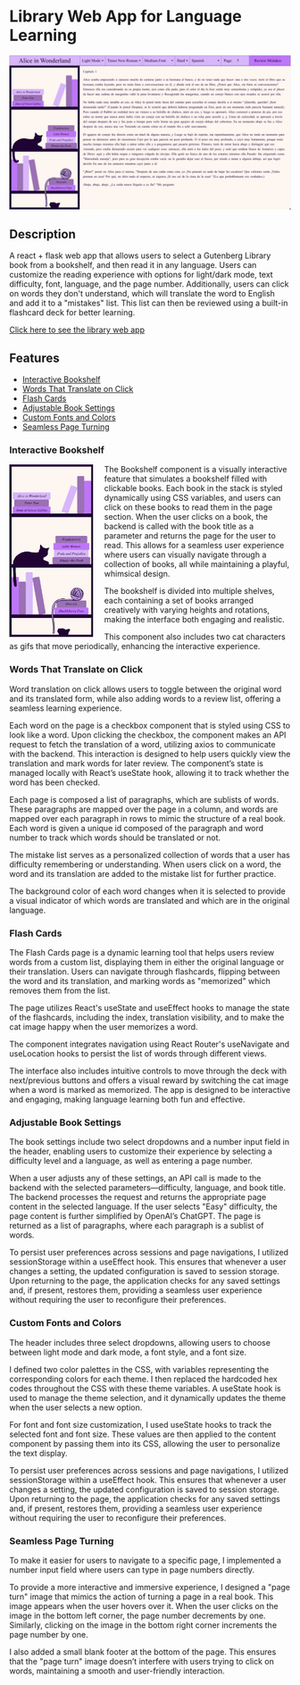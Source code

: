 # Library Web App for Language Learning
![Project Overview](READMEimages/language_app_overview.png)

## Description
A react + flask web app that allows users to select a Gutenberg Library book from a bookshelf, and then read it in any language. 
Users can customize the reading experience with options for light/dark mode, text difficulty, font, language, and the page number. 
Additionally, users can click on words they don't understand, which will translate the word to English and add it to a "mistakes" list. 
This list can then be reviewed using a built-in flashcard deck for better learning.

[Click here to see the library web app](https://language-learning-frontend-puce.vercel.app/)

## Features
- [Interactive Bookshelf](#interactive-bookshelf)
- [Words That Translate on Click](#words-that-translate-on-click)
- [Flash Cards](#flash-cards)
- [Adjustable Book Settings](#adjustable-book-settings)
- [Custom Fonts and Colors](#custom-fonts-and-colors)
- [Seamless Page Turning](#seamless-page-turning)

### Interactive Bookshelf
<img src="READMEimages/bookshelf.png" alt="Project Overview" width="150" style="float: left; margin-right: 20px;">
<p>The Bookshelf component is a visually interactive feature that simulates a bookshelf filled with clickable books. 
Each book in the stack is styled dynamically using CSS variables, and users can click on these books to read them in the page section. 
When the user clicks on a book, the backend is called with the book title as a parameter and returns the page for the user to read. 
This allows for a seamless user experience where users can visually navigate through a collection of books, all while maintaining a playful, 
whimsical design.

The bookshelf is divided into multiple shelves, each containing a set of books arranged creatively with varying heights and rotations, 
making the interface both engaging and realistic.

This component also includes two cat characters as gifs that move periodically, enhancing the interactive experience.</p>

### Words That Translate on Click
Word translation on click allows users to toggle between the original word and its translated form, 
while also adding words to a review list, offering a seamless learning experience.

Each word on the page is a checkbox component that is styled using CSS to look like a word. 
Upon clicking the checkbox, the component makes an API request to fetch the translation of a word, 
utilizing axios to communicate with the backend. This interaction is designed to help users quickly view the
translation and mark words for later review. The component’s state is managed locally with React’s useState hook, 
allowing it to track whether the word has been checked.

Each page is composed a list of paragraphs, which are sublists of words. These paragraphs are mapped over the page in a column, 
and words are mapped over each paragraph in rows to mimic the structure of a real book. Each word is given a unique id composed 
of the paragraph and word number to track which words should be translated or not.

The mistake list serves as a personalized collection of words that a user has difficulty remembering or understanding. 
When users click on a word, the word and its translation are added to the mistake list for further practice.

The background color of each word changes when it is selected to provide a visual indicator of which words 
are translated and which are in the original language.

### Flash Cards
The Flash Cards page is a dynamic learning tool that helps users review words from a custom list, displaying them in either the original 
language or their translation. Users can navigate through flashcards, flipping between the word and its translation, and marking words as 
"memorized" which removes them from the list.

The page utilizes React's useState and useEffect hooks to manage the state of the flashcards, including the index, 
translation visibility, and to make the cat image happy when the user memorizes a word.

The component integrates navigation using React Router's useNavigate and useLocation hooks to persist the 
list of words through different views.

The interface also includes intuitive controls to move through the deck with next/previous buttons and offers a visual 
reward by switching the cat image when a word is marked as memorized. The app is designed to be interactive and engaging, 
making language learning both fun and effective.

### Adjustable Book Settings
The book settings include two select dropdowns and a number input field in the header, enabling users to customize their 
experience by selecting a difficulty level and a language, as well as entering a page number.

When a user adjusts any of these settings, an API call is made to the backend with the selected parameters—difficulty, 
language, and book title. The backend processes the request and returns the appropriate page content in the selected language. 
If the user selects "Easy" difficulty, the page content is further simplified by OpenAI’s ChatGPT. The page is returned as a 
list of paragraphs, where each paragraph is a sublist of words.

To persist user preferences across sessions and page navigations, I utilized sessionStorage within a useEffect hook. 
This ensures that whenever a user changes a setting, the updated configuration is saved to session storage. 
Upon returning to the page, the application checks for any saved settings and, if present, restores them, 
providing a seamless user experience without requiring the user to reconfigure their preferences.

### Custom Fonts and Colors
The header includes three select dropdowns, allowing users to choose between light mode and dark mode, a font style, and a font size.

I defined two color palettes in the CSS, with variables representing the corresponding colors for each theme. I then replaced the hardcoded 
hex codes throughout the CSS with these theme variables. A useState hook is used to manage the theme selection, and it dynamically updates 
the theme when the user selects a new option.

For font and font size customization, I used useState hooks to track the selected font and font size. These values are then applied to the 
content component by passing them into its CSS, allowing the user to personalize the text display.

To persist user preferences across sessions and page navigations, I utilized sessionStorage within a useEffect hook. 
This ensures that whenever a user changes a setting, the updated configuration is saved to session storage. Upon returning to the page, 
the application checks for any saved settings and, if present, restores them, providing a seamless user experience without requiring the 
user to reconfigure their preferences.

### Seamless Page Turning
To make it easier for users to navigate to a specific page, I implemented a number input field where users can type in page numbers directly.

To provide a more interactive and immersive experience, I designed a "page turn" image that mimics the action of turning a page in a real book. 
This image appears when the user hovers over it. When the user clicks on the image in the bottom left corner, the page number decrements by one. 
Similarly, clicking on the image in the bottom right corner increments the page number by one.

I also added a small blank footer at the bottom of the page. This ensures that the "page turn" image doesn’t interfere with users trying to 
click on words, maintaining a smooth and user-friendly interaction.



